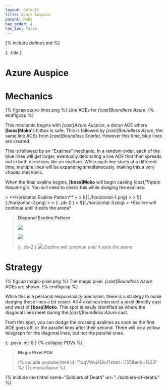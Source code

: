 ```yaml
---
layout: default
title: Azure Auspice
parent: Moko
nav_order: 4
has_toc: false
---
```


{% include defines.md %}

{: .title }
# Azure Auspice

# Mechanics

{% figcap azure-lines.png %}
Line AOEs for *[cast]Boundless Azure*.
{% endfigcap %}

This mechanic begins with *[cast]Azure Auspice*, a donut AOE where
**[boss]Moko**'s hitbox is safe. This is followed by *[cast]Boundless Azure*, the
same line AOEs from *[cast]Boundless Scarlet*. However this time, blue lines are
created.

This is followed by an "Exalines" mechanic. In a random order, each of the blue
lines will get larger, eventually detonating a line AOE that then spreads out
in both directions like an exaflare. While each line starts at a different time,
multiple lines will be expanding simultaneously, making this a very chaotic
mechanic.

When the final exaline begins, **[boss]Moko** will begin casting
*[cast]Tripple Kasumi-giri*. You will need to check this while dodging the
exalines.

<div class="column-grid" markdown="1">
> **Horizontal Exaline Pattern**
>
> ![](./horizontal-1.png)
>
> ![](./horizontal-2.png)
>
> {: .pb-2 }
> ![](./horizontal-3.png)
> *Exaline will continue until it exits the arena*

> **Diagonal Exaline Pattern**
>
> ![](./diagonal-1.png)
>
> ![](./diagonal-2.png)
>
> {: .pb-2 }
> ![](./diagonal-3.png)
> *Exaline will continue until it exits the arena*
</div>

# Strategy

{% figcap magic-pixel.png %}
The magic pixel. *[cast]Boundless Azure* AOEs are shown.
{% endfigcap %}


While this is a personal responsibility mechanic, there is a strategy to make
dodging these lines a bit easier. All 4 exalines intersect a pixel directly east
and west of **[boss]Moko**. This spot is easily identified as where the diagonal
lines meet during the *[cast]Boundless Azure* cast.

From this spot, you can dodge the crossing exalines as soon as the first AOE
goes off, or the parallel lines after their second. There will be a yellow
telegraph for the diagonal lines, but not the parallel ones.

{: .povs .mt-8 }
{% collapse POVs %}
> **Magic Pixel POV**
>
> {% include youtube.html id="1uqVWojADk4?start=1155&end=1223" %}
{% endcollapse %}

{% include next.html name="Soldiers of Death" url="../soldiers-of-death/" %}
